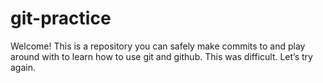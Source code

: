 # git-practice

Welcome! This is a repository you can safely make commits to and play around with to learn how to use git and github. This was difficult. Let’s try again.

